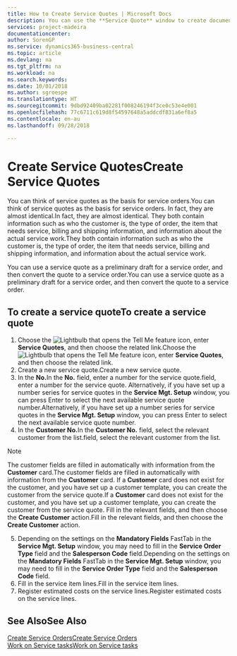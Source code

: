 ```yaml
---
title: How to Create Service Quotes | Microsoft Docs
description: You can use the **Service Quote** window to create documents where you enter information about a service, such as repairs and maintenance, on service items by customer request. You can use a service quote as a preliminary draft for a service order, and then convert the quote to a service order.
services: project-madeira
documentationcenter: 
author: SorenGP
ms.service: dynamics365-business-central
ms.topic: article
ms.devlang: na
ms.tgt_pltfrm: na
ms.workload: na
ms.search.keywords: 
ms.date: 10/01/2018
ms.author: sgroespe
ms.translationtype: HT
ms.sourcegitcommit: 9dbd92409ba02281f008246194f3ce0c53e4e001
ms.openlocfilehash: 77c6711c619d8f54597648a5addcdf831a6ef8a5
ms.contentlocale: en-au
ms.lasthandoff: 09/28/2018

---
```

# <a name="create-service-quotes"></a><span data-ttu-id="ae4d3-104">Create Service Quotes</span><span class="sxs-lookup"><span data-stu-id="ae4d3-104">Create Service Quotes</span></span>
<span data-ttu-id="ae4d3-105">You can think of service quotes as the basis for service orders.</span><span class="sxs-lookup"><span data-stu-id="ae4d3-105">You can think of service quotes as the basis for service orders.</span></span> <span data-ttu-id="ae4d3-106">In fact, they are almost identical.</span><span class="sxs-lookup"><span data-stu-id="ae4d3-106">In fact, they are almost identical.</span></span> <span data-ttu-id="ae4d3-107">They both contain information such as who the customer is, the type of order, the item that needs service, billing and shipping information, and information about the actual service work.</span><span class="sxs-lookup"><span data-stu-id="ae4d3-107">They both contain information such as who the customer is, the type of order, the item that needs service, billing and shipping information, and information about the actual service work.</span></span>
 
<span data-ttu-id="ae4d3-108">You can use a service quote as a preliminary draft for a service order, and then convert the quote to a service order.</span><span class="sxs-lookup"><span data-stu-id="ae4d3-108">You can use a service quote as a preliminary draft for a service order, and then convert the quote to a service order.</span></span>  
  
## <a name="to-create-a-service-quote"></a><span data-ttu-id="ae4d3-109">To create a service quote</span><span class="sxs-lookup"><span data-stu-id="ae4d3-109">To create a service quote</span></span>  
1. <span data-ttu-id="ae4d3-110">Choose the ![Lightbulb that opens the Tell Me feature](media/ui-search/search_small.png "Tell me what you want to do") icon, enter **Service Quotes**, and then choose the related link.</span><span class="sxs-lookup"><span data-stu-id="ae4d3-110">Choose the ![Lightbulb that opens the Tell Me feature](media/ui-search/search_small.png "Tell me what you want to do") icon, enter **Service Quotes**, and then choose the related link.</span></span>  
2. <span data-ttu-id="ae4d3-111">Create a new service quote.</span><span class="sxs-lookup"><span data-stu-id="ae4d3-111">Create a new service quote.</span></span>  
3. <span data-ttu-id="ae4d3-112">In the **No.**</span><span class="sxs-lookup"><span data-stu-id="ae4d3-112">In the **No.**</span></span> <span data-ttu-id="ae4d3-113">field, enter a number for the service quote.</span><span class="sxs-lookup"><span data-stu-id="ae4d3-113">field, enter a number for the service quote.</span></span> <span data-ttu-id="ae4d3-114">Alternatively, if you have set up a number series for service quotes in the **Service Mgt. Setup** window, you can press Enter to select the next available service quote number.</span><span class="sxs-lookup"><span data-stu-id="ae4d3-114">Alternatively, if you have set up a number series for service quotes in the **Service Mgt. Setup** window, you can press Enter to select the next available service quote number.</span></span>  
4. <span data-ttu-id="ae4d3-115">In the **Customer No.**</span><span class="sxs-lookup"><span data-stu-id="ae4d3-115">In the **Customer No.**</span></span>  <span data-ttu-id="ae4d3-116">field, select the relevant customer from the list.</span><span class="sxs-lookup"><span data-stu-id="ae4d3-116">field, select the relevant customer from the list.</span></span>  

  > [!Note]  
  >  <span data-ttu-id="ae4d3-117">The customer fields are filled in automatically with information from the **Customer** card.</span><span class="sxs-lookup"><span data-stu-id="ae4d3-117">The customer fields are filled in automatically with information from the **Customer** card.</span></span> <span data-ttu-id="ae4d3-118">If a **Customer** card does not exist for the customer, and you have set up a customer template, you can create the customer from the service quote.</span><span class="sxs-lookup"><span data-stu-id="ae4d3-118">If a **Customer** card does not exist for the customer, and you have set up a customer template, you can create the customer from the service quote.</span></span> <span data-ttu-id="ae4d3-119">Fill in the relevant fields, and then choose the **Create Customer** action.</span><span class="sxs-lookup"><span data-stu-id="ae4d3-119">Fill in the relevant fields, and then choose the **Create Customer** action.</span></span>  
  
5. <span data-ttu-id="ae4d3-120">Depending on the settings on the **Mandatory Fields** FastTab in the **Service Mgt. Setup** window, you may need to fill in the **Service Order Type** field and the **Salesperson Code** field.</span><span class="sxs-lookup"><span data-stu-id="ae4d3-120">Depending on the settings on the **Mandatory Fields** FastTab in the **Service Mgt. Setup** window, you may need to fill in the **Service Order Type** field and the **Salesperson Code** field.</span></span>  
6. <span data-ttu-id="ae4d3-121">Fill in the service item lines.</span><span class="sxs-lookup"><span data-stu-id="ae4d3-121">Fill in the service item lines.</span></span>  
7. <span data-ttu-id="ae4d3-122">Register estimated costs on the service lines.</span><span class="sxs-lookup"><span data-stu-id="ae4d3-122">Register estimated costs on the service lines.</span></span>  
  
## <a name="see-also"></a><span data-ttu-id="ae4d3-123">See Also</span><span class="sxs-lookup"><span data-stu-id="ae4d3-123">See Also</span></span>  
[<span data-ttu-id="ae4d3-124">Create Service Orders</span><span class="sxs-lookup"><span data-stu-id="ae4d3-124">Create Service Orders</span></span>](service-how-to-create-service-orders.md)  
[<span data-ttu-id="ae4d3-125">Work on Service tasks</span><span class="sxs-lookup"><span data-stu-id="ae4d3-125">Work on Service tasks</span></span>](service-how-to-work-on-service-tasks.md)  

 
